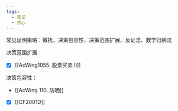 ```yaml
---
tags:
  - 笔记
  - 贪心
---
```

常见证明策略：微扰、决策包容性、决策范围扩展、反证法、数学归纳法

决策范围扩展：
- [x] [[AcWing1055. 股票买卖 II]]

决策包容性：
- [[AcWing 110. 防晒]]

- [x] [[CF2001D]]
